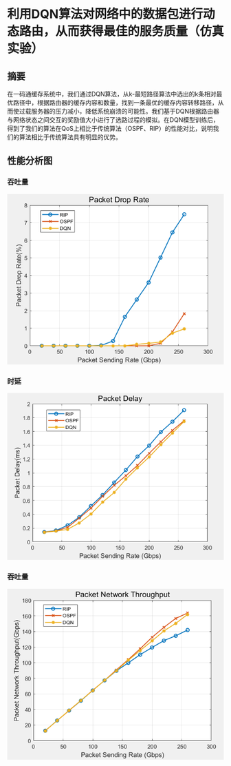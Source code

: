 # 利用DQN算法对网络中的数据包进行动态路由，从而获得最佳的服务质量（仿真实验）

## 摘要

在一码通缓存系统中，我们通过DQN算法，从k-最短路径算法中选出的k条相对最优路径中，根据路由器的缓存内容和数量，找到一条最优的缓存内容转移路径，从而使过载服务器的压力减小，降低系统崩溃的可能性。我们基于DQN根据路由器与网络状态之间交互的奖励值大小进行了选路过程的模拟。在DQN模型训练后，得到了我们的算法在QoS上相比于传统算法（OSPF、RIP）的性能对比，说明我们的算法相比于传统算法具有明显的优势。

## 性能分析图

### 吞吐量

![af533a77417bd1f79194c0a7f1045bb.png](assets/af533a77417bd1f79194c0a7f1045bb.png)

### 时延

![d59a546905013739a43162ed7bd1043.png](assets/d59a546905013739a43162ed7bd1043.png)

### 吞吐量

![483e109928f3f9872de7065eaab1bbd.png](assets/483e109928f3f9872de7065eaab1bbd.png)
